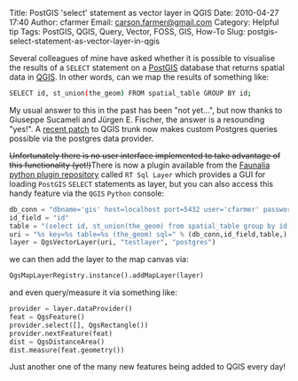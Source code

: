 Title: PostGIS 'select' statement as vector layer in QGIS
Date: 2010-04-27 17:40
Author: cfarmer
Email: carson.farmer@gmail.com
Category: Helpful tip
Tags: PostGIS, QGIS, Query, Vector, FOSS, GIS, How-To
Slug: postgis-select-statement-as-vector-layer-in-qgis

Several colleagues of mine have asked whether it is possible to
visualise the results of a `SELECT` statement on a [PostGIS][] database
that returns spatial data in [QGIS][]. In other words, can we map the
results of something like:

```bash
SELECT id, st_union(the_geom) FROM spatial_table GROUP BY id;
```
My usual answer to this in the past has been "not yet...", but now thanks
to Giuseppe Sucameli and Jürgen E. Fischer, the answer is a resounding
"yes!". A [recent patch][] to QGIS trunk now makes custom Postgres
queries possible via the postgres data provider.
<!--more-->

<strike>Unfortunately there is no user interface implemented to take advantage
of this functionality (yet!)</strike>There is now a plugin available from the
[Faunalia python plugin repository][] called `RT Sql Layer` which provides
a GUI for loading `PostGIS` `SELECT` statements as layer, but you can also
access this handy feature via the `QGIS` `Python` console:

```python
db_conn = "dbname='gis' host=localhost port=5432 user='cfarmer' password='xxxx'"
id_field = "id"
table = "(select id, st_union(the_geom) from spatial_table group by id)"
uri = "%s key=%s table=%s (the_geom) sql=" % (db_conn,id_field,table,)
layer = QgsVectorLayer(uri, "testlayer", "postgres")
```

we can then add the layer to the map canvas via:

```python
QgsMapLayerRegistry.instance().addMapLayer(layer)
```

and even query/measure it via something like:

```python
provider = layer.dataProvider()
feat = QgsFeature()
provider.select([], QgsRectangle())
provider.nextFeature(feat)
dist = QgsDistanceArea()
dist.measure(feat.geometry())
```
Just another one of the many new features being added to QGIS every day!

[PostGIS]: http://postgis.refractions.net/
[QGIS]: http://www.qgis.org/
[recent patch]: https://trac.osgeo.org/qgis/changeset/13340
[Faunalia python plugin repository]: http://www.faunalia.it/qgis/plugins.xml
